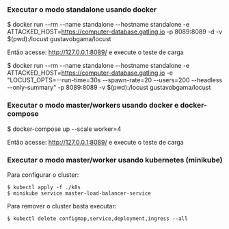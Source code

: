 ### Executar o modo standalone usando docker

$ docker run --rm --name standalone --hostname standalone -e ATTACKED_HOST=https://computer-database.gatling.io -p 8089:8089 -d -v $(pwd):/locust gustavobgama/locust

Então acesse: http://127.0.0.1:8089/ e execute o teste de carga

$ docker run --rm --name standalone --hostname standalone -e ATTACKED_HOST=https://computer-database.gatling.io -e "LOCUST_OPTS=--run-time=30s --spawn-rate=20 --users=200 --headless --only-summary" -p 8089:8089 -v $(pwd):/locust gustavobgama/locust

### Executar o modo master/workers usando docker e docker-compose

$ docker-compose up --scale worker=4

Então acesse: http://127.0.0.1:8089/ e execute o teste de carga

### Executar o modo master/worker usando kubernetes (minikube)

Para configurar o cluster:

    $ kubectl apply -f ./k8s
    $ minikube service master-load-balancer-service

Para remover o cluster basta executar:

    $ kubectl delete configmap,service,deployment,ingress --all
